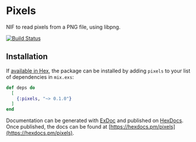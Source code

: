 # Pixels

NIF to read pixels from a PNG file, using libpng.

[![Build Status](https://travis-ci.org/arjan/pixels.svg?branch=master)](https://travis-ci.org/arjan/pixels)


## Installation

If [available in Hex](https://hex.pm/docs/publish), the package can be installed
by adding `pixels` to your list of dependencies in `mix.exs`:

```elixir
def deps do
  [
    {:pixels, "~> 0.1.0"}
  ]
end
```

Documentation can be generated with [ExDoc](https://github.com/elixir-lang/ex_doc)
and published on [HexDocs](https://hexdocs.pm). Once published, the docs can
be found at [https://hexdocs.pm/pixels](https://hexdocs.pm/pixels).
